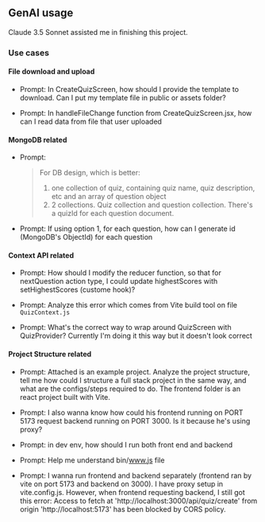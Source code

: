 ## GenAI usage

Claude 3.5 Sonnet assisted me in finishing this project.

### Use cases

#### File download and upload

- Prompt: In CreateQuizScreen, how should I provide the template to download. Can I put my template file in public or assets folder?

- Prompt:
  In handleFileChange function from CreateQuizScreen.jsx, how can I read data from file that user uploaded

#### MongoDB related

- Prompt:

  > For DB design, which is better:
  >
  > 1.  one collection of quiz, containing quiz name, quiz description, etc and an array of question object
  > 2.  2 collections. Quiz collection and question collection. There's a quizId for each question document.

- Prompt:
  If using option 1, for each question, how can I generate id (MongoDB's ObjectId) for each question

#### Context API related

- Prompt: How should I modify the reducer function, so that for nextQuestion action type, I could update highestScores with setHighestScores (custome hook)?

- Prompt: Analyze this error which comes from Vite build tool on file `QuizContext.js`

- Prompt: What's the correct way to wrap around QuizScreen with QuizProvider? Currently I'm doing it this way but it doesn't look correct

#### Project Structure related

- Prompt: Attached is an example project. Analyze the project structure, tell me how could I structure a full stack project in the same way, and what are the configs/steps required to do. The frontend folder is an react project built with Vite.

- Prompt: I also wanna know how could his frontend running on PORT 5173 request backend running on PORT 3000. Is it because he's using proxy?

- Prompt: in dev env, how should I run both front end and backend

- Prompt: Help me understand bin/www.js file

- Prompt: I wanna run frontend and backend separately (frontend ran by vite on port 5173 and backend on 3000). I have proxy setup in vite.config.js. However, when frontend requesting backend, I still got this error: Access to fetch at 'http://localhost:3000/api/quiz/create' from origin 'http://localhost:5173' has been blocked by CORS policy.
